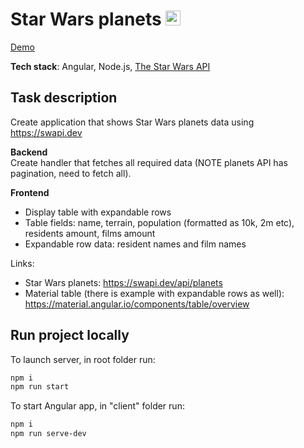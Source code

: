 # Star Wars planets <img src="https://bzaitsev.github.io/angular-swapi-table/favicon.ico" height="24">
[Demo](https://bzaitsev.github.io/angular-swapi-table/)

**Tech stack**: Angular, Node.js, [The Star Wars API](https://swapi.dev)

## Task description
Create application that shows Star Wars planets data using https://swapi.dev

**Backend**  
Create handler that fetches all required data (NOTE planets API has pagination, need to fetch all).

**Frontend**  
- Display table with expandable rows
- Table fields: name, terrain, population (formatted as 10k, 2m etc), residents amount, films amount
- Expandable row data: resident names and film names

Links:  
- Star Wars planets: https://swapi.dev/api/planets  
- Material table (there is example with expandable rows as well): https://material.angular.io/components/table/overview

## Run project locally
To launch server, in root folder run:  
```sh
npm i  
npm run start
```  

To start Angular app, in "client" folder run:  
```sh
npm i  
npm run serve-dev
```